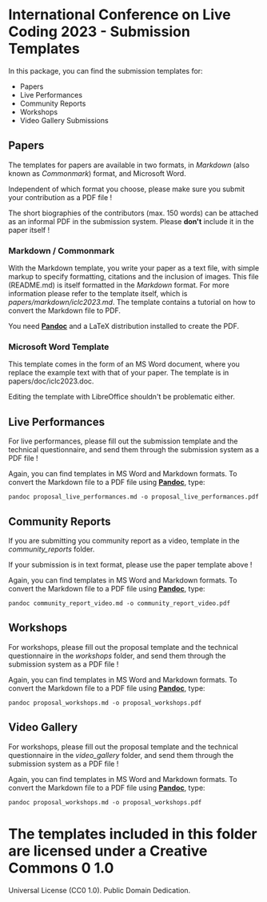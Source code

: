 # International Conference on Live Coding 2023 - Submission Templates

In this package, you can find the submission templates for:

* Papers
* Live Performances
* Community Reports
* Workshops
* Video Gallery Submissions

## Papers

The templates for papers are available in two formats, in *Markdown* (also known as
*Commonmark*) format, and Microsoft Word.

Independent of which format you choose, please make sure you submit
your contribution as a PDF file !

The short biographies of the contributors (max. 150 words) can be attached as an informal PDF in the 
submission system. Please **don't** include it in the paper itself !

### Markdown / Commonmark

With the Markdown template, you write your paper as a text file, with
simple markup to specify formatting, citations and the inclusion of
images. This file (README.md) is itself formatted in the *Markdown*
format. For more information please refer to the template itself,
which is *papers/markdown/iclc2023.md*. The template contains a 
tutorial on how to convert the Markdown file to PDF. 

You need [**Pandoc**](http://pandoc.org) and a LaTeX distribution installed to create the PDF.

### Microsoft Word Template

This template comes in the form of an MS Word document, where you
replace the example text with that of your paper. The template is
in papers/doc/iclc2023.doc.

Editing the template with LibreOffice shouldn't be problematic either.

## Live Performances

For live performances, please fill out the submission template
and the technical questionnaire, and send them through the submission
system as a PDF file !

Again, you can find templates in MS Word and Markdown formats. To convert
the Markdown file to a PDF file using [**Pandoc**](http://pandoc.org), type:

```
pandoc proposal_live_performances.md -o proposal_live_performances.pdf
```

## Community Reports

If you are submitting you community report as a video, template in the *community_reports* folder.

If your submission is in text format, please use the paper template above !

Again, you can find templates in MS Word and Markdown formats. To convert
the Markdown file to a PDF file using [**Pandoc**](http://pandoc.org), type:

```
pandoc community_report_video.md -o community_report_video.pdf
```


## Workshops

For workshops, please fill out the proposal template 
and the technical questionnaire in the *workshops* folder, and send them through the submission
system as a PDF file !

Again, you can find templates in MS Word and Markdown formats. To convert
the Markdown file to a PDF file using [**Pandoc**](http://pandoc.org), type:

```
pandoc proposal_workshops.md -o proposal_workshops.pdf
```

## Video Gallery

For workshops, please fill out the proposal template 
and the technical questionnaire in the *video_gallery* folder, and send them through the submission
system as a PDF file !

Again, you can find templates in MS Word and Markdown formats. To convert
the Markdown file to a PDF file using [**Pandoc**](http://pandoc.org), type:

```
pandoc proposal_workshops.md -o proposal_workshops.pdf
```


# The templates included in this folder are licensed under a Creative Commons 0 1.0
Universal License (CC0 1.0). Public Domain Dedication.
